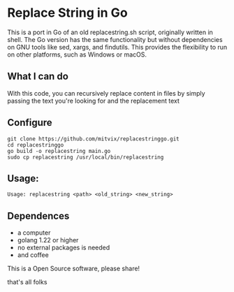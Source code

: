 # Replace String in Go
This is a port in Go of an old replacestring.sh script, originally written in shell. 
The Go version has the same functionality but without dependencies on GNU tools like sed, xargs, and findutils. 
This provides the flexibility to run on other platforms, such as Windows or macOS. 

## What I can do
With this code, you can recursively replace content in files by simply passing the text you're looking for and the replacement text

## Configure
```
git clone https://github.com/mitvix/replacestringgo.git
cd replacestringgo
go build -o replacestring main.go
sudo cp replacestring /usr/local/bin/replacestring
```
## Usage: 
```
Usage: replacestring <path> <old_string> <new_string>
```

## Dependences

- a computer
- golang 1.22 or higher
- no external packages is needed
- and coffee

This is a Open Source software, please share! 

that's all folks
